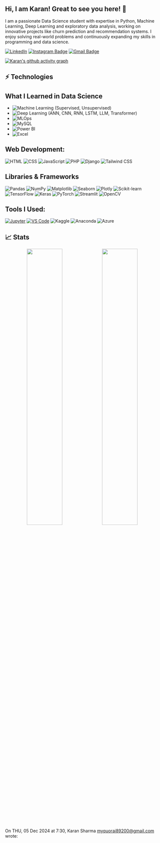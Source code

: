 ## Hi, I am Karan! Great to see you here! 👋

I am a passionate Data Science student with expertise in Python, Machine Learning, Deep Learning and exploratory data analysis, working on innovative projects like churn prediction and recommendation systems. I enjoy solving real-world problems and continuously expanding my skills in programming and data science.


[![LinkedIn](https://img.shields.io/badge/LinkedIn-Connect-blue?style=for-the-badge&logo=linkedin)](https://www.linkedin.com/in/karan-sharma-4723642ab/)
[![Instagram Badge](https://img.shields.io/badge/-bunk4code-purple?style=flat-square&logo=instagram&logoColor=white&link=https://www.instagram.com/bunk4code)](https://www.instagram.com/bunk4code)
[![Gmail Badge](https://img.shields.io/badge/-myquoraai89200@gmail.com-c14438?style=flat-square&logo=Gmail&logoColor=white&link=mailto:myquoraai89200@gmail.com)](mailto:bunk4cod@gmail.com)

[![Karan's github activity graph](https://github-readme-activity-graph.vercel.app/graph?username=karan89200&bg_color=0f2d3d&color=1ba5f5&line=1ba5f5&point=1ba5f5&area=true&hide_border=true)](https://github.com/karan89200)

## ⚡ Technologies

## What I Learned in Data Science

- ![Machine Learning](https://img.shields.io/badge/-Machine%20Learning-10217D?style=flat-square&logo=scikit-learn&logoColor=white) (Supervised, Unsupervised)
- ![Deep Learning](https://img.shields.io/badge/-Deep%20Learning-0769AD?style=flat-square&logo=tensorflow&logoColor=white) (ANN, CNN, RNN, LSTM, LLM, Transformer)
- ![MLOps](https://img.shields.io/badge/-MLOps-FF6F00?style=flat-square&logo=mlflow&logoColor=white)
- ![MySQL](https://img.shields.io/badge/-MySQL-4479A1?style=flat-square&logo=mysql&logoColor=white)
- ![Power BI](https://img.shields.io/badge/-Power%20BI-F2C811?style=flat-square&logo=power-bi&logoColor=black)
- ![Excel](https://img.shields.io/badge/-Excel-217346?style=flat-square&logo=microsoft-excel&logoColor=white)

## Web Development:

![HTML](https://img.shields.io/badge/-HTML-E34F26?style=flat-square&logo=html5&logoColor=white)
![CSS](https://img.shields.io/badge/-CSS-1572B6?style=flat-square&logo=css3)
![JavaScript](https://img.shields.io/badge/-JavaScript-F7DF1E?style=flat-square&logo=javascript&logoColor=black)
![PHP](https://img.shields.io/badge/-PHP-777BB4?style=flat-square&logo=php&logoColor=white)
![Django](https://img.shields.io/badge/-Django-092E20?style=flat-square&logo=django&logoColor=white)
![Tailwind CSS](https://img.shields.io/badge/-Tailwind%20CSS-06B6D4?style=flat-square&logo=tailwindcss&logoColor=white)


## Libraries & Frameworks

![Pandas](https://img.shields.io/badge/-Pandas-150458?style=flat-square&logo=pandas&logoColor=white)
![NumPy](https://img.shields.io/badge/-NumPy-013243?style=flat-square&logo=numpy&logoColor=white)
![Matplotlib](https://img.shields.io/badge/-Matplotlib-11557C?style=flat-square&logo=plotly&logoColor=white)
![Seaborn](https://img.shields.io/badge/-Seaborn-3776AB?style=flat-square&logoColor=white)
![Plotly](https://img.shields.io/badge/-Plotly-3F4F75?style=flat-square&logo=plotly&logoColor=white)
![Scikit-learn](https://img.shields.io/badge/-Scikit%20Learn-F7931E?style=flat-square&logo=scikit-learn&logoColor=white)
![TensorFlow](https://img.shields.io/badge/-TensorFlow-FF6F00?style=flat-square&logo=tensorflow&logoColor=white)
![Keras](https://img.shields.io/badge/-Keras-D00000?style=flat-square&logo=keras&logoColor=white)
![PyTorch](https://img.shields.io/badge/-PyTorch-EE4C2C?style=flat-square&logo=pytorch&logoColor=white)
![Streamlit](https://img.shields.io/badge/-Streamlit-FF4B4B?style=flat-square&logo=streamlit&logoColor=white)
![OpenCV](https://img.shields.io/badge/-OpenCV-5C3EE8?style=flat-square&logo=opencv&logoColor=white)

## Tools I Used:

<a href="#"><img alt="Jupyter" src="https://img.shields.io/badge/Jupyter%20-%23F37626.svg?logo=jupyter&logoColor=white"></a>
<a href="#"><img alt="VS Code" src="https://img.shields.io/badge/VS%20Code-%23007ACC.svg?logo=visual-studio-code&logoColor=white"></a>
![Kaggle](https://img.shields.io/badge/-Kaggle-20BEFF?style=flat-square&logo=kaggle&logoColor=white)
![Anaconda](https://img.shields.io/badge/Anaconda-44A833?style=flat-square&logo=anaconda&logoColor=white)
![Azure](https://img.shields.io/badge/-Microsoft%20Azure-232F7E?style=flat-square&logo=microsoft-azure&logoColor=white)


## 📈 Stats

<p align="center">

  <img width="48%" src="https://github-readme-stats.vercel.app/api?username=karan89200&show_icons=true&theme=tokyonight" />
  <img width="48%" src="https://github-readme-streak-stats.herokuapp.com/?user=karan89200&theme=tokyonight" />
</p>



On THU, 05 Dec 2024 at 7:30, Karan Sharma <myquorai89200@gmail.com> wrote:
